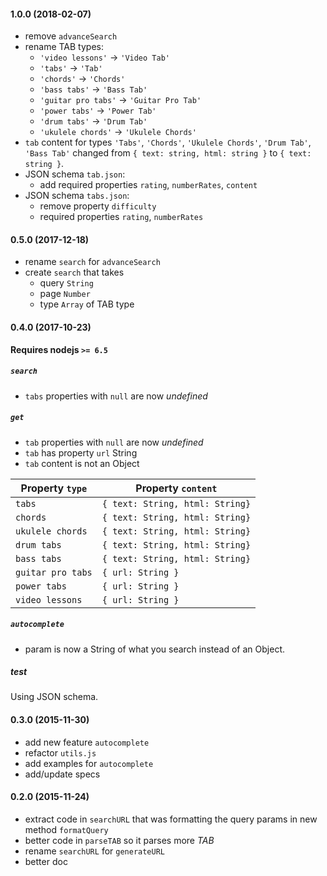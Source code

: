 #### 1.0.0 (2018-02-07)

- remove `advanceSearch`
- rename TAB types:
  - `'video lessons'` -> `'Video Tab'`
  - `'tabs'` -> `'Tab'`
  - `'chords'` -> `'Chords'`
  - `'bass tabs'` -> `'Bass Tab'`
  - `'guitar pro tabs'` -> `'Guitar Pro Tab'`
  - `'power tabs'` -> `'Power Tab'`
  - `'drum tabs'` -> `'Drum Tab'`
  - `'ukulele chords'` -> `'Ukulele Chords'`
- `tab` content for types `'Tabs'`, `'Chords'`, `'Ukulele Chords'`, `'Drum Tab'`, `'Bass Tab'` changed from `{ text: string, html: string }` to `{ text: string }`.
- JSON schema `tab.json`:
  - add required properties `rating`, `numberRates`, `content`
- JSON schema `tabs.json`:
  - remove property `difficulty`
  - required properties `rating`, `numberRates`

#### 0.5.0 (2017-12-18)

- rename `search` for `advanceSearch`
- create `search` that takes
  - query `String`
  - page `Number`
  - type `Array` of TAB type


#### 0.4.0 (2017-10-23)

**Requires nodejs `>= 6.5`**

##### `search`

- `tabs` properties with `null`  are now  _undefined_

##### `get`

- `tab` properties with `null`  are now  _undefined_
- `tab` has property `url` String
- `tab` content is not an Object

| Property `type`    | Property `content`                  |
|--------------------|-------------------------------------|
| `tabs`             | `{ text: String, html: String}`     |
| `chords`           | `{ text: String, html: String}`     |
| `ukulele chords`   | `{ text: String, html: String}`     |
| `drum tabs`        | `{ text: String, html: String}`     |
| `bass tabs`        | `{ text: String, html: String}`     |
| `guitar pro tabs`  | `{ url: String }`                   |
| `power tabs`       | `{ url: String }`                   |
| `video lessons`    | `{ url: String }`                   |

##### `autocomplete`

- param is now a String of what you search instead of an Object.

##### test

Using JSON schema.


#### 0.3.0 (2015-11-30)
- add new feature `autocomplete`
- refactor `utils.js`
- add examples for `autocomplete`
- add/update specs

#### 0.2.0 (2015-11-24)
- extract code in `searchURL` that was formatting the query params in new method `formatQuery`
- better code in `parseTAB` so it parses more *TAB*
- rename `searchURL` for `generateURL`
- better doc
